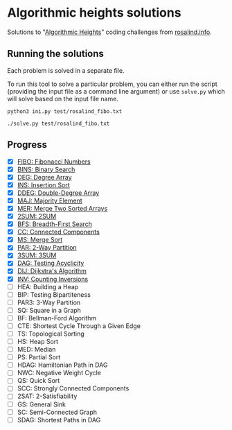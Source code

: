 # Algorithmic heights solutions

Solutions to "[Algorithmic Heights]" coding challenges from [rosalind.info].

[Algorithmic Heights]: https://rosalind.info/problems/list-view/?location=algorithmic-heights
[rosalind.info]: https://rosalind.info

## Running the solutions

Each problem is solved in a separate file.

To run this tool to solve a particular problem, you can either run the script
(providing the input file as a command line argument) or use `solve.py` which
will solve based on the input file name.

```{shell}
python3 ini.py test/rosalind_fibo.txt
```

```{shell}
./solve.py test/rosalind_fibo.txt
```

## Progress

- [x] [FIBO: Fibonacci Numbers](fibo.py)
- [x] [BINS: Binary Search](bins.py)
- [x] [DEG: Degree Array](deg.py)
- [x] [INS: Insertion Sort](ins.py)
- [x] [DDEG: Double-Degree Array](ddeg.py)
- [x] [MAJ: Majority Element](maj.py)
- [x] [MER: Merge Two Sorted Arrays](mer.py)
- [x] [2SUM: 2SUM](2sum.py)
- [x] [BFS: Breadth-First Search](bfs.py)
- [x] [CC: Connected Components](cc.py)
- [x] [MS: Merge Sort](ms.py)
- [x] [PAR: 2-Way Partition](par.py)
- [x] [3SUM: 3SUM](3sum.py)
- [x] [DAG: Testing Acyclicity](dag.py)
- [x] [DIJ: Dijkstra's Algorithm](dij.py)
- [x] [INV: Counting Inversions](inv.py)
- [ ] HEA: Building a Heap
- [ ] BIP: Testing Bipartiteness
- [ ] PAR3: 3-Way Partition
- [ ] SQ: Square in a Graph
- [ ] BF: Bellman-Ford Algorithm
- [ ] CTE: Shortest Cycle Through a Given Edge
- [ ] TS: Topological Sorting
- [ ] HS: Heap Sort
- [ ] MED: Median
- [ ] PS: Partial Sort
- [ ] HDAG: Hamiltonian Path in DAG
- [ ] NWC: Negative Weight Cycle
- [ ] QS: Quick Sort
- [ ] SCC: Strongly Connected Components
- [ ] 2SAT: 2-Satisfiability
- [ ] GS: General Sink
- [ ] SC: Semi-Connected Graph
- [ ] SDAG: Shortest Paths in DAG
